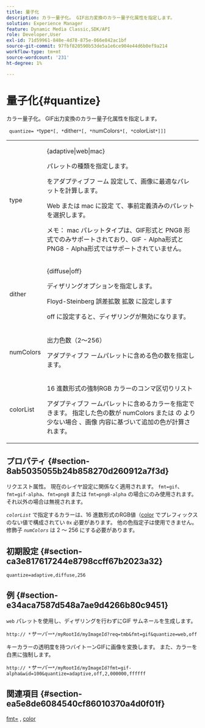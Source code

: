 ```yaml
---
title: 量子化
description: カラー量子化。 GIF出力変換のカラー量子化属性を指定します。
solution: Experience Manager
feature: Dynamic Media Classic,SDK/API
role: Developer,User
exl-id: 71d59961-848e-4d78-875e-066e842ac1bf
source-git-commit: 97fbf820590b53de5a1e6ce904e44d6b0ef9a214
workflow-type: tm+mt
source-wordcount: '231'
ht-degree: 1%

---
```


# 量子化{#quantize}

カラー量子化。 GIF出力変換のカラー量子化属性を指定します。

` quantize= *`type`*[, *`dither`*[, *`numColors`*[, *`colorList`*]]]`

<table id="table_A669A9058C8043A5BAE80B03A13B015B"> 
 <tbody> 
  <tr> 
   <td colname="col1"> <p> <span class="codeph"> <span class="varname"> type </span> </span> </p> </td> 
   <td colname="col2"> <p> <span class="codeph"> {adaptive|web|mac} </span> </p> <p>パレットの種類を指定します。 </p> <p>をアダプティブフ <span class="codeph"> ーム </span> 設定して、画像に最適なパレットを計算します。 </p> <p>Web <span class="codeph"> または </span> mac <span class="codeph"> に設定 </span> て、事前定義済みのパレットを選択します。 </p> <p> <p>メモ：<span class="codeph"> mac </span> パレットタイプは、GIF形式と PNG8 形式でのみサポートされており、GIF - Alpha形式と PNG8 - Alpha形式ではサポートされていません。</p> </p> </td> 
  </tr> 
  <tr> 
   <td colname="col1"> <p> <span class="codeph"> <span class="varname"> dither </span> </span> </p> </td> 
   <td colname="col2"> <p> <span class="codeph"> {diffuse|off} </span> </p> <p>ディザリングオプションを指定します。 </p> <p>Floyd-Steinberg 誤差拡散 <span class="codeph"> 拡散 </span> に設定します </p> <p><span class="codeph"> off </span> に設定すると、ディザリングが無効になります。</p> </td> 
  </tr> 
  <tr> 
   <td colname="col1"> <p> <span class="codeph"> <span class="varname"> numColors </span> </span> </p> </td> 
   <td colname="col2"> <p>出力色数（2～256） </p> <p><span class="codeph"> アダプティブフ </span> ームパレットに含める色の数を指定します。</p> </td> 
  </tr> 
  <tr> 
   <td colname="col1"> <p> <span class="codeph"> <span class="varname"> colorList </span> </span> </p> </td> 
   <td colname="col2"> <p>16 進数形式の強制RGB カラーのコンマ区切りリスト </p> <p><span class="codeph"> アダプティブフ </span> ームパレットに含めるカラーを指定できます。 指定した色の数が numColors または <span class="codeph"> の <span class="varname"> より少ない場合 </span>、画像 </span> 内容に基づいて追加の色が計算されます。</p> </td> 
  </tr> 
 </tbody> 
</table>

## プロパティ {#section-8ab5035055b24b858270d260912a7f3d}

リクエスト属性。 現在のレイヤ設定に関係なく適用されます。 `fmt=gif`、`fmt=gif-alpha`、`fmt=png8` または `fmt=png8-alpha` の場合にのみ使用されます。 それ以外の場合は無視されます。

*`colorList`* で指定するカラーは、16 進数形式のRGB値（[color](/help/aem-is-ir-api/is-api/http-ref/image-serving-api-ref/c-http-protocol-reference/c-command-reference/r-color-commandref.md) でプレフィックスのない値で構成されてい `0x` 必要があります。 他の色指定子は使用できません。 修飾子 *`numColors`* は 2 ～ 256 にする必要があります。

## 初期設定 {#section-ca3e817617244e8798ccff67b2023a32}

`quantize=adaptive,diffuse,256`

## 例 {#section-e34aca7587d548a7ae9d4266b80c9451}

`web` パレットを使用し、ディザリングを行わずにGIF サムネールを生成します。

`http:// *`*サーバー*`*/myRootId/myImageId?req=tmb&fmt=gif&quantize=web,off`

キーカラーの透明度を持つバイトーンGIFに画像を変換します。 また、カラーを白黒に強制します。

`http:// *`*サーバー*`*/myRootId/myImageId?fmt=gif-alpha&wid=100&quantize=adaptive,off,2,000000,ffffff`

## 関連項目 {#section-ea5e8de6084540cf86010370a4d0f01f}

[fmt=](../../../../../is-api/http-ref/image-serving-api-ref/c-http-protocol-reference/c-command-reference/r-is-http-fmt.md#reference-cdf10043423b45ba9fe15157fb3ae37a) , [color](/help/aem-is-ir-api/is-api/http-ref/image-serving-api-ref/c-http-protocol-reference/c-data-types/r-is-http-color.md)
